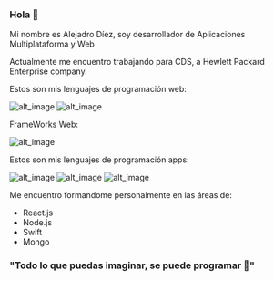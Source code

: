 ### Hola 👋

Mi nombre es Alejadro Díez, soy desarrollador de Aplicaciones Multiplataforma y Web


Actualmente me encuentro trabajando para CDS, a Hewlett Packard Enterprise company.

Estos son mis lenguajes de programación web:

![alt_image](https://img.shields.io/badge/PHP-medio-blueviolet)
![alt_image](https://img.shields.io/badge/JS-medio-yellow)

FrameWorks Web:

![alt_image](https://img.shields.io/badge/ReactJs-aprendiendo-blue)

Estos son mis lenguajes de programación apps:

![alt_image](https://img.shields.io/badge/Kotlin-medio-green)
![alt_image](https://img.shields.io/badge/Flutter-bajo-blue)
![alt_image](https://img.shields.io/badge/Swift-bajo-orange)

Me encuentro formandome personalmente en las áreas de:

- React.js
- Node.js
- Swift
- Mongo

### "Todo lo que puedas imaginar, se puede programar 🙂"
